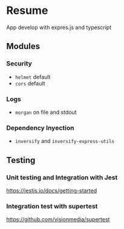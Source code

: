 # Resume

App develop with expres.js and typescript

## Modules

### Security

- `helmet` default
- `cors` default

### Logs

- `morgan` on file and stdout

### Dependency Inyection

- `inversify` and `inversify-express-utils`

## Testing

### Unit testing and Integration with Jest

https://jestjs.io/docs/getting-started

### Integration test with supertest

https://github.com/visionmedia/supertest
